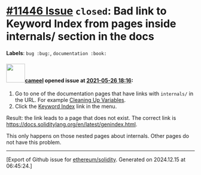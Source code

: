# [\#11446 Issue](https://github.com/ethereum/solidity/issues/11446) `closed`: Bad link to Keyword Index from pages inside internals/ section in the docs
**Labels**: `bug :bug:`, `documentation :book:`


#### <img src="https://avatars.githubusercontent.com/u/137030?v=4" width="50">[cameel](https://github.com/cameel) opened issue at [2021-05-26 18:16](https://github.com/ethereum/solidity/issues/11446):

1. Go to one of the documentation pages that have links with `internals/` in the URL. For example [Cleaning Up Variables](https://docs.soliditylang.org/en/latest/internals/variable_cleanup.html).
2. Click the [Keyword Index](https://docs.soliditylang.org/en/latest/internals/genindex.html) link in the menu.

Result: the link leads to a page that does not exist. The correct link is https://docs.soliditylang.org/en/latest/genindex.html.

This only happens on those nested pages about internals. Other pages do not have this problem.




-------------------------------------------------------------------------------



[Export of Github issue for [ethereum/solidity](https://github.com/ethereum/solidity). Generated on 2024.12.15 at 06:45:24.]
